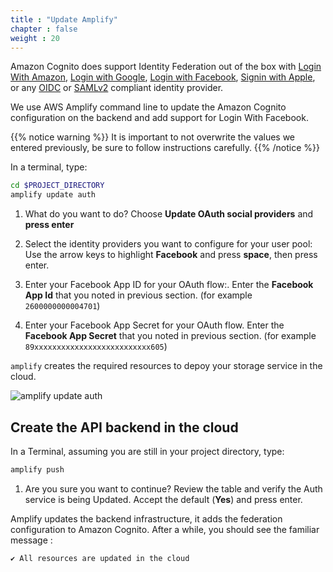 ```yaml
---
title : "Update Amplify"
chapter : false
weight : 20
---
```


Amazon Cognito does support Identity Federation out of the box with [Login With Amazon](https://login.amazon.com/), [Login with Google](https://developers.google.com/identity/sign-in/web/sign-in), [Login with Facebook](https://developers.facebook.com/docs/facebook-login/), [Signin with Apple](https://aws.amazon.com/blogs/security/how-to-set-up-sign-in-with-apple-for-amazon-cognito/), or any [OIDC](https://openid.net/connect/) or [SAMLv2](https://en.wikipedia.org/wiki/SAML_2.0) compliant identity provider.  

We use AWS Amplify command line to update the Amazon Cognito configuration on the backend and add support for Login With Facebook.

{{% notice warning %}}
It is important to not overwrite the values we entered previously, be sure to follow instructions carefully.
{{% /notice %}}

In a terminal, type:

```bash
cd $PROJECT_DIRECTORY
amplify update auth
```

1. What do you want to do? Choose **Update OAuth social providers** and **press enter** 

2. Select the identity providers you want to configure for your user pool:  Use the arrow keys to highlight **Facebook** and press **space**, then press enter.

3. Enter your Facebook App ID for your OAuth flow:.  Enter the **Facebook App Id** that you noted in previous section. (for example `2600000000004701`)

4. Enter your Facebook App Secret for your OAuth flow. Enter the **Facebook App Secret** that you noted in previous section. (for example `89xxxxxxxxxxxxxxxxxxxxxxxxxx605`)

`amplify` creates the required resources to depoy your storage service in the cloud.

![amplify update auth](/images/60-20-amplify-1.png)

## Create the API backend in the cloud

In a Terminal, assuming you are still in your project directory, type:

```bash
amplify push
```

1. Are you sure you want to continue? Review the table and verify the Auth service is being Updated.  Accept the default (**Yes**) and press enter.

Amplify updates the backend infrastructure, it adds the federation configuration to Amazon Cognito.  After a while, you should see the familiar message :

```text
✔ All resources are updated in the cloud
```